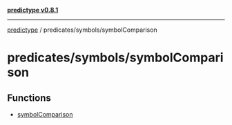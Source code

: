 [**predictype v0.8.1**](../../../README.md)

***

[predictype](../../../modules.md) / predicates/symbols/symbolComparison

# predicates/symbols/symbolComparison

## Functions

- [symbolComparison](functions/symbolComparison.md)
